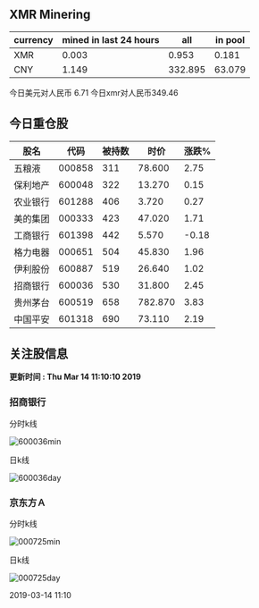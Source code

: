 ## XMR Minering

|currency|mined in last 24 hours|all|in pool|
|---|---|---|---|
|XMR|0.003|0.953|0.181|
|CNY|1.149|332.895|63.079|

今日美元对人民币 6.71	今日xmr对人民币349.46


## 今日重仓股 

|股名|代码|被持数|时价|涨跌%|
|---|---|---|---|---|
|五粮液|000858|311|78.600|2.75|
|保利地产|600048|322|13.270|0.15|
|农业银行|601288|406|3.720|0.27|
|美的集团|000333|423|47.020|1.71|
|工商银行|601398|442|5.570|-0.18|
|格力电器|000651|504|45.830|1.96|
|伊利股份|600887|519|26.640|1.02|
|招商银行|600036|530|31.800|2.45|
|贵州茅台|600519|658|782.870|3.83|
|中国平安|601318|690|73.110|2.19|

## 关注股信息
**更新时间 : Thu Mar 14 11:10:10 2019**
### 招商银行 
分时k线

![600036min](http://image.sinajs.cn/newchart/min/n/sh600036.gif)

日k线

![600036day](http://image.sinajs.cn/newchart/daily/n/sh600036.gif)

### 京东方Ａ 
分时k线

![000725min](http://image.sinajs.cn/newchart/min/n/sz000725.gif)

日k线

![000725day](http://image.sinajs.cn/newchart/daily/n/sz000725.gif)

2019-03-14 11:10